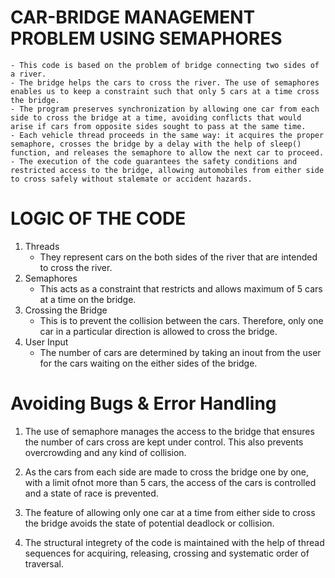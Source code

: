 # CAR-BRIDGE MANAGEMENT PROBLEM USING SEMAPHORES

    - This code is based on the problem of bridge connecting two sides of a river. 
    - The bridge helps the cars to cross the river. The use of semaphores enables us to keep a constraint such that only 5 cars at a time cross the bridge. 
    - The program preserves synchronization by allowing one car from each side to cross the bridge at a time, avoiding conflicts that would arise if cars from opposite sides sought to pass at the same time. 
    - Each vehicle thread proceeds in the same way: it acquires the proper semaphore, crosses the bridge by a delay with the help of sleep() function, and releases the semaphore to allow the next car to proceed. 
    - The execution of the code guarantees the safety conditions and restricted access to the bridge, allowing automobiles from either side to cross safely without stalemate or accident hazards.

# LOGIC OF THE CODE

1. Threads
    - They represent cars on the both sides of the river that are intended to cross the river.
2. Semaphores
    - This acts as a constraint that restricts and allows maximum of 5 cars at a time on the bridge.
3. Crossing the Bridge
    - This is to prevent the collision between the cars. Therefore, only one car in a particular direction is allowed to cross the bridge.
4. User Input
    - The number of cars are determined by taking an inout from the user for the cars waiting on the either sides of the bridge.

# Avoiding Bugs & Error Handling

1. The use of semaphore manages the access to the bridge that ensures the number of cars cross are kept under control. This also prevents overcrowding and any kind of collision.

2. As the cars from each side are made to cross the bridge one by one, with a limit ofnot more than 5 cars, the access of the cars is controlled and a state of race is prevented.

3. The feature of allowing only one car at a time from either side to cross the bridge avoids the state of potential deadlock or collision.

4. The structural integrety of the code is maintained with the help of thread sequences for acquiring, releasing, crossing and systematic order of traversal.
